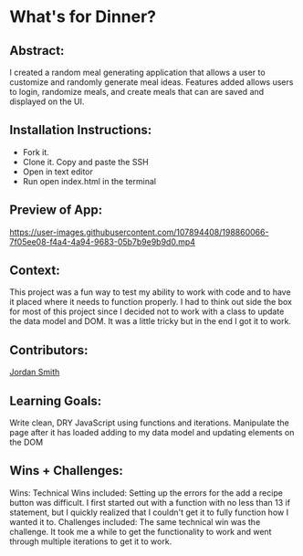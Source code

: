 # What's for Dinner? 


## Abstract:
I created a random meal generating application that allows a user to customize and randomly generate meal ideas. Features added allows users to login, randomize meals, and create meals that can are saved and displayed on the UI.

## Installation Instructions:
- Fork it.
- Clone it. Copy and paste the SSH
- Open in text editor
- Run open index.html in the terminal

## Preview of App:


https://user-images.githubusercontent.com/107894408/198860066-7f05ee08-f4a4-4a94-9683-05b7b9e9b9d0.mp4


## Context:
This project was a fun way to test my ability to work with code and to have it placed where it needs to function properly. I had to think out side the box for most of this project since I decided not to work with a class to update the data model and DOM. It was a little tricky but in the end I got it to work. 

## Contributors:
[Jordan Smith](https://github.com/jaysmith2022)<br>

## Learning Goals:
Write clean, DRY JavaScript using functions and iterations. Manipulate the page after it has loaded adding to my data model and updating elements on the DOM

## Wins + Challenges:
Wins: Technical Wins included: Setting up the errors for the add a recipe button was difficult. I first started out with a function with no less than 13 if statement, but I quickly realized that I couldn't get it to fully function how I wanted it to. 
Challenges included: The same technical win was the challenge. It took me a while to get the functionality to work and went through multiple iterations to get it to work. 
